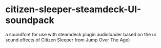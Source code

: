 # citizen-sleeper-steamdeck-UI-soundpack
a soundfont for use with steamdeck plugin audioloader based on the ui sound effects of Citizen Sleeper from Jump Over The Age)
